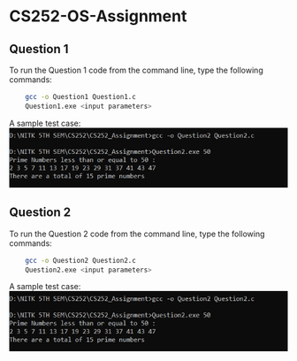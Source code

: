 
# CS252-OS-Assignment



## Question 1

To run the Question 1 code from the command line, type the following commands:

```bash
    gcc -o Question1 Question1.c
    Question1.exe <input parameters>
```

A sample test case:
![alt text](https://github.com/KaranTejas/CS252_Assignment/blob/main/Output/Question2Output.PNG)
## Question 2

To run the Question 2 code from the command line, type the following commands:

```bash
    gcc -o Question2 Question2.c
    Question2.exe <input parameters>
```

A sample test case:
![alt text](https://github.com/KaranTejas/CS252_Assignment/blob/main/Output/Question2Output.PNG)
